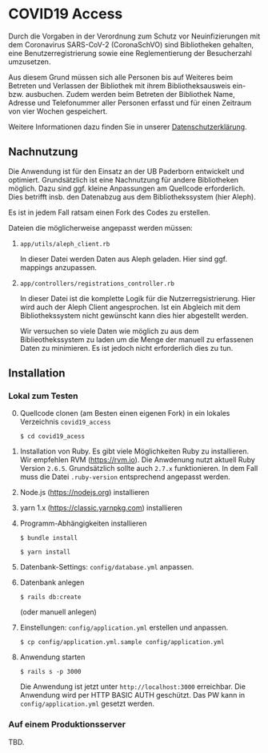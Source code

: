 # COVID19 Access

Durch die Vorgaben in der Verordnung zum Schutz vor Neuinfizierungen mit dem Coronavirus SARS-CoV-2 (CoronaSchVO) sind Bibliotheken gehalten, eine Benutzerregistrierung sowie eine Reglementierung der Besucherzahl umzusetzen.

Aus diesem Grund müssen sich alle Personen bis auf Weiteres beim Betreten und Verlassen der Bibliothek mit ihrem Bibliotheksausweis ein- bzw. ausbuchen. Zudem werden beim Betreten der Bibliothek Name, Adresse und Telefonummer aller Personen erfasst und für einen Zeitraum von vier Wochen gespeichert. 

Weitere Informationen dazu finden Sie in unserer [Datenschutzerklärung](https://www.ub.uni-paderborn.de/fileadmin/ub/Dokumente_Formulare/DSE_UB_001_COVID19_Access_v1.pdf).

## Nachnutzung

Die Anwendung ist für den Einsatz an der UB Paderborn entwickelt und optimiert. Grundsätzlich ist eine Nachnutzung für andere Bibliotheken möglich. Dazu sind ggf. kleine Anpassungen am Quellcode erforderlich. Dies betrifft insb. den Datenabzug aus dem Bibliothekssystem (hier Aleph).

Es ist in jedem Fall ratsam einen Fork des Codes zu erstellen.

Dateien die möglicherweise angepasst werden müssen:

1. `app/utils/aleph_client.rb`

   In dieser Datei werden Daten aus Aleph geladen. Hier sind ggf. mappings anzupassen.

2. `app/controllers/registrations_controller.rb`

   In dieser Datei ist die komplette Logik für die Nutzerregsistrierung. Hier wird auch der Aleph Client angesprochen. Ist ein Abgleich mit dem Bibliothekssystem nicht gewünscht kann dies hier abgestellt werden. 

   Wir versuchen so viele Daten wie möglich zu aus dem Biblieothekssystem zu laden um die Menge der manuell zu erfassenen Daten zu minimieren. Es ist jedoch nicht erforderlich dies zu tun.

## Installation

### Lokal zum Testen

0. Quellcode clonen (am Besten einen eigenen Fork) in ein lokales Verzeichnis `covid19_access`

   `$ cd covid19_acess`

1. Installation von Ruby. Es gibt viele Möglichkeiten Ruby zu installieren. Wir empfehlen RVM (https://rvm.io). Die Anwdenung nutzt aktuell Ruby Version `2.6.5`. Grundsätzlich sollte auch `2.7.x` funktionieren. In dem Fall muss die Datei `.ruby-version` entsprechend angepasst werden.

2. Node.js (https://nodejs.org) installieren

3. yarn 1.x (https://classic.yarnpkg.com) installieren

4. Programm-Abhängigkeiten installieren

   `$ bundle install`

   `$ yarn install`

5. Datenbank-Settings: `config/database.yml` anpassen.

6. Datenbank anlegen

   `$ rails db:create`

   (oder manuell anlegen)

7. Einstellungen: `config/application.yml` erstellen und anpassen.

   `$ cp config/application.yml.sample config/application.yml`

7. Anwendung starten

   `$ rails s -p 3000`

   Die Anwendung ist jetzt unter `http://localhost:3000` erreichbar. Die Anwendung wird per HTTP BASIC AUTH geschützt. Das PW kann in `config/application.yml` gesetzt werden.

### Auf einem Produktionsserver

TBD.
